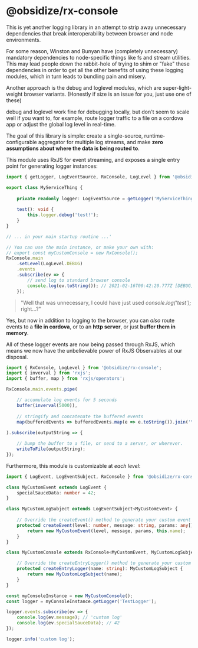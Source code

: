 # @obsidize/rx-console


This is yet another logging library in an attempt to strip away unnecessary dependencies that break
interoperability between browser and node environments.


For some reason, Winston and Bunyan have (completely unnecessary) mandatory dependencies to
node-specific things like fs and stream utilities. This may lead people down the rabbit-hole of
trying to shim or "fake" these dependencies in order to get all the other benefits of using these logging modules, which
in turn leads to bundling pain and misery.


Another approach is the debug and loglevel modules, which are super-light-weight browser variants.
(Honestly if size is an issue for you, just use one of these)


debug and loglevel work fine for debugging locally, but don't seem to scale well if you want to, for example, 
route logger traffic to a file on a cordova app or adjust the global log level in real-time.


The goal of this library is simple: create a single-source, runtime-configurable aggregator for multiple log streams, and make
**zero assumptions about where the data is being routed to**.


This module uses RxJS for event streaming, and exposes a single entry point for generating logger instances:

```typescript
import { getLogger, LogEventSource, RxConsole, LogLevel } from '@obsidize/rx-console';

export class MyServiceThing {
	
	private readonly logger: LogEventSource = getLogger('MyServiceThing');
	
	test(): void {
		this.logger.debug('test!');
	}
}

// ... in your main startup routine ...'

// You can use the main instance, or make your own with:
// export const myCustomConsole = new RxConsole();
RxConsole.main
	.setLevel(LogLevel.DEBUG)
	.events
	.subscribe(ev => {
		// send log to standard browser console
		console.log(ev.toString()); // 2021-02-16T00:42:20.777Z [DEBUG] [MyServiceThing] test!
	});

```

> "Well that was unnecessary, I could have just used _console.log('test');_ right...?"

Yes, but now in addition to logging to the browser, you can _also_ route events 
to a **file in cordova**, or to an **http server**, or just **buffer them in memory**.

All of these logger events are now being passed through RxJS, which means we now have 
the unbelievable power of RxJS Observables at our disposal.

```typescript
import { RxConsole, LogLevel } from '@obsidize/rx-console';
import { inverval } from 'rxjs';
import { buffer, map } from 'rxjs/operators';

RxConsole.main.events.pipe(

	// accumulate log events for 5 seconds
	buffer(inverval(5000)),
	
	// stringify and concatenate the buffered events
	map(bufferedEvents => bufferedEvents.map(e => e.toString()).join('\n'))
	
).subscribe(outputString => {

	// Dump the buffer to a file, or send to a server, or wherever.
	writeToFile(outputString);
});

```

Furthermore, this module is customizable at _each level_:

```typescript
import { LogEvent, LogEventSubject, RxConsole } from '@obsidize/rx-console';

class MyCustomEvent extends LogEvent {
	specialSauceData: number = 42;
}

class MyCustomLogSubject extends LogEventSubject<MyCustomEvent> {
	
	// Override the createEvent() method to generate your custom event type.
	protected createEvent(level: number, message: string, params: any[]): MyCustomEvent {
		return new MyCustomEvent(level, message, params, this.name);
	}
}

class MyCustomConsole extends RxConsole<MyCustomEvent, MyCustomLogSubject> {

	// Override the createEntryLogger() method to generate your custom subject type.
	protected createEntryLogger(name: string): MyCustomLogSubject {
		return new MyCustomLogSubject(name);
	}
}

const myConsoleInstance = new MyCustomConsole();
const logger = myConsoleInstance.getLogger('TestLogger');

logger.events.subscribe(ev => {
	console.log(ev.message); // 'custom log'
	console.log(ev.specialSauceData); // 42
});

logger.info('custom log');

```